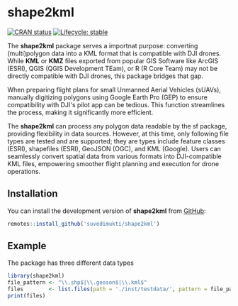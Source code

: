 
# shape2kml

<!-- badges: start -->
[![CRAN status](https://www.r-pkg.org/badges/version/shape2kml)](https://CRAN.R-project.org/package=shape2kml)
[![Lifecycle: stable](https://img.shields.io/badge/lifecycle-stable-brightgreen.svg)](https://lifecycle.r-lib.org/articles/stages.html#stable)
<!-- badges: end -->

The **shape2kml** package serves a importnat purpose: converting (multi)polygon data into a KML format that is compatible with DJI drones. While **KML** or **KMZ** files exported from popular GIS Software like ArcGIS (ESRI), QGIS (QGIS Development TEam), or R (R Core Team) may not be directly compatible with DJI drones, this package bridges that gap.

When preparing flight plans for small Unmanned Aerial Vehicles (sUAVs), manually digitizing polygons using Google Earth Pro (GEP) to ensure compatibility with DJI's pilot app can be tedious. This function streamlines the process, making it significantly more efficient.

The **shape2kml** can process any polygon data readable by the sf package, providing flexibility in data sources. However, at this time, only following file types are tested and are supported; they are types include feature classes (ESRI), shapefiles (ESRI), GeoJSON (OGC), and KML (Google). Users can seamlessly convert spatial data from various formats into DJI-compatible KML files, empowering smoother flight planning and execution for drone operations. 

## Installation

You can install the development version of **shape2kml** from [GitHub](https://github.com/):

``` r
remotes::install_github('suvedimukti/shape2kml')
```

## Example

The package has three different data types

``` r
library(shape2kml)
file_pattern <- "\\.shp$|\\.geoson$|\\.kml$"
files        <- list.files(path = './inst/testdata/', pattern = file_pattern, full.names = FALSE)
print(files)
```

